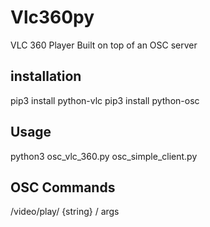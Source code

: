 # Vlc360py

VLC 360 Player Built on top of an OSC server

## installation ##
pip3 install python-vlc
pip3 install python-osc

## Usage  ##
python3 osc_vlc_360.py
osc_simple_client.py

## OSC Commands ##
/video/play/ {string} / args

